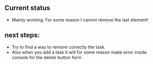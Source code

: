 ## Current status

- Mainly working. For some reason I cannot remove the last element!

## next steps:

- Try to find a way to remove correctly the task.
- Also when you add a task it will for some reason make error inside console for the delete button form
